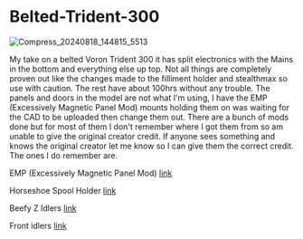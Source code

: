 # Belted-Trident-300

![Compress_20240818_144815_5513](https://github.com/user-attachments/assets/3d5f8bbe-56ae-4db4-881d-e9e93994102f)


My take on a belted Voron Trident 300 it has split electronics with the Mains in the bottom and everything else up top. Not all things are completely proven out like the changes made to the filliment holder and stealthmax so use with caution. The rest have about 100hrs without any trouble. The panels and doors in the model are not what I'm using, I have the EMP (Excessively Magnetic Panel Mod) mounts holding them on was waiting for the CAD to be uploaded then change them out. There are a bunch of mods done but for most of them I don't remember where I got them from so am unable to give the original creator credit. If anyone sees something and knows the original creator let me know so I can give them the correct credit. The ones I do remember are.

EMP (Excessively Magnetic Panel Mod)      [link](https://github.com/RaymondDoerr/emp)

Horseshoe Spool Holder                   [link](https://mods.vorondesign.com/details/MXsHhiLlFH9bkIu9X7el5A)

Beefy Z Idlers                            [link](https://github.com/clee/VoronBFI)

Front idlers                              [link](https://github.com/Ramalama2/Voron-2-Mods/tree/main/Front_Idlers)
